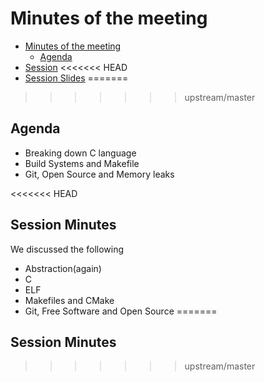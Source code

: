 # Minutes of the meeting
- [Minutes of the meeting](#minutes-of-the-meeting)
  - [Agenda](#agenda)
- [Session](#session-minutes)
<<<<<<< HEAD
- [Session Slides](./slide_deck.pdf)
=======
>>>>>>> upstream/master

## Agenda
- Breaking down C language
- Build Systems and Makefile
- Git, Open Source and Memory leaks

<<<<<<< HEAD
## Session Minutes
We discussed the following
- Abstraction(again)
- C
- ELF
- Makefiles and CMake
- Git, Free Software and Open Source
=======
## Session Minutes
>>>>>>> upstream/master
